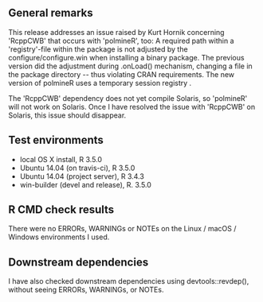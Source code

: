 ## General remarks

This release addresses an issue raised by Kurt Hornik concerning 'RcppCWB' that occurs with 'polmineR', too: A required path within a 'registry'-file within the package is not adjusted by the configure/configure.win when installing a binary package. The previous version did the adjustment during .onLoad() mechanism, changing a file in the package directory -- thus violating CRAN requirements. The new version of polmineR uses a temporary session registry .

The 'RcppCWB' dependency does not yet compile Solaris, so 'polmineR' will not work on Solaris. Once I have resolved the issue with 'RcppCWB' on Solaris, this issue should disappear.


## Test environments

* local OS X install, R 3.5.0
* Ubuntu 14.04 (on travis-ci), R 3.5.0
* Ubuntu 14.04 (project server), R 3.4.3
* win-builder (devel and release), R. 3.5.0


## R CMD check results

There were no ERRORs, WARNINGs or NOTEs on the Linux / macOS / Windows environments I used. 
## Downstream dependencies

I have also checked downstream dependencies using devtools::revdep(),
without seeing ERRORs, WARNINGs, or NOTEs.

